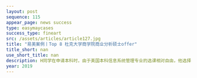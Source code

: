 ```yaml
---
layout: post
sequence: 115
appear_page: news success
type: easymaycases
success_type: fineart
src: /assets/articles/article127.jpg
title: "易美案例丨Top 8 杜克大学商学院商业分析硕士offer"
title_short: nan
use_short_title: nan
description: H同学在申请本科时，由于美国本科信息系统管理专业的选课相对自由，他选择了商业相关的管理知识和技术领域结合的信息系统管理专业。易美圆梦名校VIP顾问团队结合了H同学的想法建议H同学申请近两年大热的商业分析专业（Business Analytics），申请BA不仅能很好地应用H同学本科所学知识，而且可以充分满足他对商科的热忱。
year: 2019
---
```


